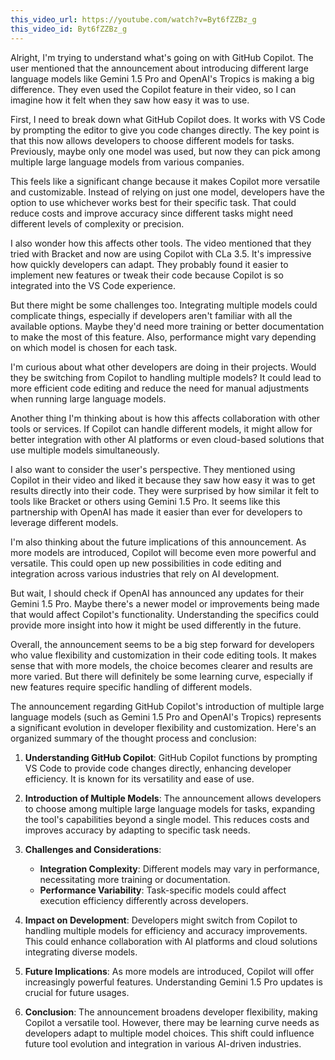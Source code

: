 ```yaml
---
this_video_url: https://youtube.com/watch?v=Byt6fZZBz_g
this_video_id: Byt6fZZBz_g
---
```

<think>
Alright, I'm trying to understand what's going on with GitHub Copilot. The user mentioned that the announcement about introducing different large language models like Gemini 1.5 Pro and OpenAI's Tropics is making a big difference. They even used the Copilot feature in their video, so I can imagine how it felt when they saw how easy it was to use.

First, I need to break down what GitHub Copilot does. It works with VS Code by prompting the editor to give you code changes directly. The key point is that this now allows developers to choose different models for tasks. Previously, maybe only one model was used, but now they can pick among multiple large language models from various companies.

This feels like a significant change because it makes Copilot more versatile and customizable. Instead of relying on just one model, developers have the option to use whichever works best for their specific task. That could reduce costs and improve accuracy since different tasks might need different levels of complexity or precision.

I also wonder how this affects other tools. The video mentioned that they tried with Bracket and now are using Copilot with CLa 3.5. It's impressive how quickly developers can adapt. They probably found it easier to implement new features or tweak their code because Copilot is so integrated into the VS Code experience.

But there might be some challenges too. Integrating multiple models could complicate things, especially if developers aren't familiar with all the available options. Maybe they'd need more training or better documentation to make the most of this feature. Also, performance might vary depending on which model is chosen for each task.

I'm curious about what other developers are doing in their projects. Would they be switching from Copilot to handling multiple models? It could lead to more efficient code editing and reduce the need for manual adjustments when running large language models.

Another thing I'm thinking about is how this affects collaboration with other tools or services. If Copilot can handle different models, it might allow for better integration with other AI platforms or even cloud-based solutions that use multiple models simultaneously.

I also want to consider the user's perspective. They mentioned using Copilot in their video and liked it because they saw how easy it was to get results directly into their code. They were surprised by how similar it felt to tools like Bracket or others using Gemini 1.5 Pro. It seems like this partnership with OpenAI has made it easier than ever for developers to leverage different models.

I'm also thinking about the future implications of this announcement. As more models are introduced, Copilot will become even more powerful and versatile. This could open up new possibilities in code editing and integration across various industries that rely on AI development.

But wait, I should check if OpenAI has announced any updates for their Gemini 1.5 Pro. Maybe there's a newer model or improvements being made that would affect Copilot's functionality. Understanding the specifics could provide more insight into how it might be used differently in the future.

Overall, the announcement seems to be a big step forward for developers who value flexibility and customization in their code editing tools. It makes sense that with more models, the choice becomes clearer and results are more varied. But there will definitely be some learning curve, especially if new features require specific handling of different models.
</think>

The announcement regarding GitHub Copilot's introduction of multiple large language models (such as Gemini 1.5 Pro and OpenAI's Tropics) represents a significant evolution in developer flexibility and customization. Here's an organized summary of the thought process and conclusion:

1. **Understanding GitHub Copilot**: GitHub Copilot functions by prompting VS Code to provide code changes directly, enhancing developer efficiency. It is known for its versatility and ease of use.

2. **Introduction of Multiple Models**: The announcement allows developers to choose among multiple large language models for tasks, expanding the tool's capabilities beyond a single model. This reduces costs and improves accuracy by adapting to specific task needs.

3. **Challenges and Considerations**:
   - **Integration Complexity**: Different models may vary in performance, necessitating more training or documentation.
   - **Performance Variability**: Task-specific models could affect execution efficiency differently across developers.

4. **Impact on Development**: Developers might switch from Copilot to handling multiple models for efficiency and accuracy improvements. This could enhance collaboration with AI platforms and cloud solutions integrating diverse models.

5. **Future Implications**: As more models are introduced, Copilot will offer increasingly powerful features. Understanding Gemini 1.5 Pro updates is crucial for future usages.

6. **Conclusion**: The announcement broadens developer flexibility, making Copilot a versatile tool. However, there may be learning curve needs as developers adapt to multiple model choices. This shift could influence future tool evolution and integration in various AI-driven industries.
